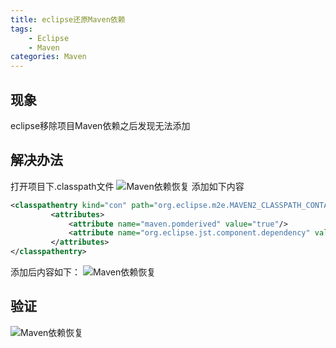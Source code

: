 ```yaml
---
title: eclipse还原Maven依赖
tags:
	- Eclipse
	- Maven
categories: Maven
---
```

## <span id="inline-blue">现象</span>
eclipse移除项目Maven依赖之后发现无法添加

## <span id="inline-blue">解决办法</span>
打开项目下.classpath文件
![Maven依赖恢复](/images/Maven/20221025_Maven_001.png)
添加如下内容
```xml
<classpathentry kind="con" path="org.eclipse.m2e.MAVEN2_CLASSPATH_CONTAINER">
         <attributes>
             <attribute name="maven.pomderived" value="true"/>
             <attribute name="org.eclipse.jst.component.dependency" value="/WEB-INF/lib"/>
         </attributes>
</classpathentry>
```

添加后内容如下：
![Maven依赖恢复](/images/Maven/20221025_Maven_002.png)

## <span id="inline-blue">验证</span>
![Maven依赖恢复](/images/Maven/20221025_Maven_003.png)


